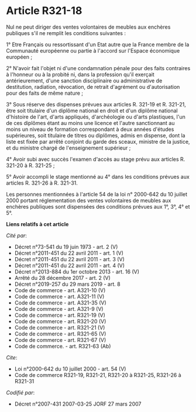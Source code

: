 # Article R321-18

Nul ne peut diriger des ventes volontaires de meubles aux enchères publiques s'il ne remplit les conditions suivantes :

1° Etre Français ou ressortissant d'un Etat autre que la France membre de la Communauté européenne ou partie à l'accord sur
l'Espace économique européen ;

2° N'avoir fait l'objet ni d'une condamnation pénale pour des faits contraires à l'honneur ou à la probité ni, dans la
profession qu'il exerçait antérieurement, d'une sanction disciplinaire ou administrative de destitution, radiation,
révocation, de retrait d'agrément ou d'autorisation pour des faits de même nature ;

3° Sous réserve des dispenses prévues aux articles R. 321-19 et R. 321-21, être soit titulaire d'un diplôme national en droit
et d'un diplôme national d'histoire de l'art, d'arts appliqués, d'archéologie ou d'arts plastiques, l'un de ces diplômes
étant au moins une licence et l'autre sanctionnant au moins un niveau de formation correspondant à deux années d'études
supérieures, soit titulaire de titres ou diplômes, admis en dispense, dont la liste est fixée par arrêté conjoint du garde
des sceaux, ministre de la justice, et du ministre chargé de l'enseignement supérieur ;

4° Avoir subi avec succès l'examen d'accès au stage prévu aux articles R. 321-20 à R. 321-25 ;

5° Avoir accompli le stage mentionné au 4° dans les conditions prévues aux articles R. 321-26 à R. 321-31.

Les personnes mentionnées à l'article 54 de la loi n° 2000-642 du 10 juillet 2000 portant réglementation des ventes
volontaires de meubles aux enchères publiques sont dispensées des conditions prévues aux 1°, 3°, 4° et 5°.

**Liens relatifs à cet article**

_Cité par_:

  - Décret n°73-541 du 19 juin 1973 - art. 2 (V)
  - Décret n°2011-451 du 22 avril 2011 - art. 1 (V)
  - Décret n°2011-451 du 22 avril 2011 - art. 3 (V)
  - Décret n°2011-451 du 22 avril 2011 - art. 4 (V)
  - Décret n°2013-884 du 1er octobre 2013 - art. 16 (V)
  - Arrêté du 28 décembre 2017 - art. 2 (V)
  - Décret n°2019-257 du 29 mars 2019 - art. 8
  - Code de commerce - art. A321-10 (V)
  - Code de commerce - art. A321-11 (V)
  - Code de commerce - art. A321-35 (V)
  - Code de commerce - art. A321-9 (V)
  - Code de commerce - art. R321-19 (V)
  - Code de commerce - art. R321-20 (V)
  - Code de commerce - art. R321-21 (V)
  - Code de commerce - art. R321-65 (V)
  - Code de commerce - art. R321-67 (V)
  - Code de commerce. - art. R321-63 (Ab)

_Cite_:

  - Loi n°2000-642 du 10 juillet 2000 - art. 54 (V)
  - Code de commerce R321-19, R321-21, R321-20 à R321-25, R321-26 à R321-31

_Codifié par_:

  - Décret n°2007-431 2007-03-25 JORF 27 mars 2007

